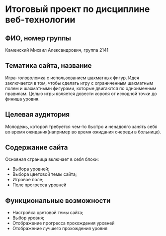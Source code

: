 # Итоговый проект по дисциплине веб-технологии
## ФИО, номер группы
Каменский Михаил Александрович, группа 2141
## Тематика сайта, название
Игра-головоломка с использованием шахматных фигур. Идея заключается в том, чтобы сделать игру с ограниченным шахматным полем и шахматными фигурами, которые двигаются по одноименным правилам. Целью игры является довести короля от исходной точки до финиша уровня.
## Целевая аудитория
Молодежь, которой требуется чем-то быстро и ненадолго занять себя во время ожидания(например во время ожидания очереди в больнице).
## Содержание сайта
Основная страница включает в себя блоки:
* Выбора уровней;
* Выбора цветовой темы сайта;
* Игровое поле;
* Поле прогресса уровней

## Функциональные возможности
* Настройка цветовой темы сайта;
* Выбор уровня;
* Отображение прогресса прохождения уровней
* Отображение лучшего прохождения уровня

